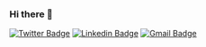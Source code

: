 ### Hi there 👋



[![Twitter Badge](https://img.shields.io/badge/-@bbdoliveira-6633cc?style=flat-square&labelColor=6633cc&logo=twitter&logoColor=white&link=https://twitter.com/bbdoliveira)](https://twitter.com/bbdoliveira) 
[![Linkedin Badge](https://img.shields.io/badge/-Bruno%20Oliveira-6633cc?style=flat-square&logo=Linkedin&logoColor=white&link=https://www.linkedin.com/in/bruno-bonif%C3%A1cio-de-oliveira-05870b99/)](https://www.linkedin.com/in/bruno-bonif%C3%A1cio-de-oliveira-05870b99/) 
[![Gmail Badge](https://img.shields.io/badge/-bbdoliveira@gmail.com-6633cc?style=flat-square&logo=Gmail&logoColor=white&link=mailto:diego.schell.f@gmail.com)](mailto:bbdoliveira@gmail.com)


<!--
**bbdoliveira/bbdoliveira** is a ✨ _special_ ✨ repository because its `README.md` (this file) appears on your GitHub profile.

Here are some ideas to get you started:

- 🔭 I’m currently working on ...
- 🌱 I’m currently learning ...
- 👯 I’m looking to collaborate on ...
- 🤔 I’m looking for help with ...
- 💬 Ask me about ...
- 📫 How to reach me: ...
- 😄 Pronouns: ...
- ⚡ Fun fact: ...
-->

